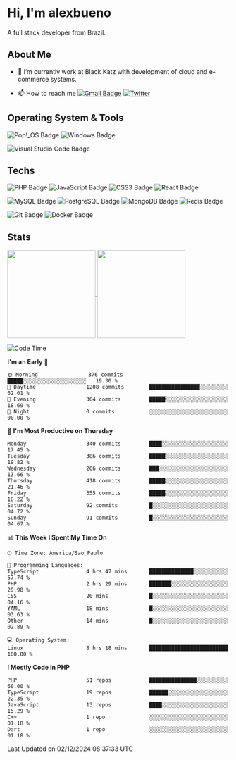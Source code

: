 # Hi, I'm alexbueno

A full stack developer from Brazil.

## About Me

- 🌱 I’m currently work at Black Katz with development of cloud and e-commerce systems.

- 📫 How to reach me [![Gmail Badge](https://img.shields.io/badge/-gmail-c14438?style=for-the-badge&logo=Gmail&logoColor=ffffff)](mailto:alexsandrofbueno@gmail.com) [![Twitter](https://img.shields.io/badge/twitter-1DA1F2.svg?style=for-the-badge&logo=twitter&logoColor=ffffff)](https://twitter.com/Alex_Bueno_7)

## Operating System & Tools

![Pop!_OS Badge](https://img.shields.io/badge/Pop!__OS-48B9C7?logo=popos&logoColor=fff&style=flat)
![Windows Badge](https://img.shields.io/badge/Windows-0078D6?logo=windows&logoColor=fff&style=flat)

![Visual Studio Code Badge](https://img.shields.io/badge/Visual%20Studio%20Code-007ACC?logo=visualstudiocode&logoColor=fff&style=flat)

## Techs

![PHP Badge](https://img.shields.io/badge/PHP-777BB4?logo=php&logoColor=fff&style=flat)
![JavaScript Badge](https://img.shields.io/badge/JavaScript-F7DF1E?logo=javascript&logoColor=000&style=flat)
![CSS3 Badge](https://img.shields.io/badge/CSS3-1572B6?logo=css3&logoColor=fff&style=flat)
![React Badge](https://img.shields.io/badge/React-61DAFB?logo=react&logoColor=000&style=flat)

![MySQL Badge](https://img.shields.io/badge/MySQL-4479A1?logo=mysql&logoColor=fff&style=flat)
![PostgreSQL Badge](https://img.shields.io/badge/PostgreSQL-4169E1?logo=postgresql&logoColor=fff&style=flat)
![MongoDB Badge](https://img.shields.io/badge/MongoDB-47A248?logo=mongodb&logoColor=fff&style=flat)
![Redis Badge](https://img.shields.io/badge/Redis-DC382D?logo=redis&logoColor=fff&style=flat)

![Git Badge](https://img.shields.io/badge/Git-F05032?logo=git&logoColor=fff&style=flat)
![Docker Badge](https://img.shields.io/badge/Docker-2496ED?logo=docker&logoColor=fff&style=flat)


## Stats

<a href="https://github.com/anuraghazra/github-readme-stats">
  <img height=200 align="center" src="https://github-readme-stats.vercel.app/api?username=alexbueno7&theme=dark" />
</a>
<a href="https://github.com/anuraghazra/convoychat">
  <img height=200 align="center" src="https://github-readme-stats.vercel.app/api/top-langs?username=alexbueno7&layout=compact&langs_count=8&card_width=320&theme=dark" />
</a>

<!--START_SECTION:waka-->
![Code Time](http://img.shields.io/badge/Code%20Time-1%2C232%20hrs%2013%20mins-blue)

**I'm an Early 🐤** 

```text
🌞 Morning                376 commits         █████░░░░░░░░░░░░░░░░░░░░   19.30 % 
🌆 Daytime                1208 commits        ████████████████░░░░░░░░░   62.01 % 
🌃 Evening                364 commits         █████░░░░░░░░░░░░░░░░░░░░   18.69 % 
🌙 Night                  0 commits           ░░░░░░░░░░░░░░░░░░░░░░░░░   00.00 % 
```
📅 **I'm Most Productive on Thursday** 

```text
Monday                   340 commits         ████░░░░░░░░░░░░░░░░░░░░░   17.45 % 
Tuesday                  386 commits         █████░░░░░░░░░░░░░░░░░░░░   19.82 % 
Wednesday                266 commits         ███░░░░░░░░░░░░░░░░░░░░░░   13.66 % 
Thursday                 418 commits         █████░░░░░░░░░░░░░░░░░░░░   21.46 % 
Friday                   355 commits         █████░░░░░░░░░░░░░░░░░░░░   18.22 % 
Saturday                 92 commits          █░░░░░░░░░░░░░░░░░░░░░░░░   04.72 % 
Sunday                   91 commits          █░░░░░░░░░░░░░░░░░░░░░░░░   04.67 % 
```


📊 **This Week I Spent My Time On** 

```text
🕑︎ Time Zone: America/Sao_Paulo

💬 Programming Languages: 
TypeScript               4 hrs 47 mins       ██████████████░░░░░░░░░░░   57.74 % 
PHP                      2 hrs 29 mins       ███████░░░░░░░░░░░░░░░░░░   29.98 % 
CSS                      20 mins             █░░░░░░░░░░░░░░░░░░░░░░░░   04.16 % 
YAML                     18 mins             █░░░░░░░░░░░░░░░░░░░░░░░░   03.63 % 
Other                    14 mins             █░░░░░░░░░░░░░░░░░░░░░░░░   02.89 % 

💻 Operating System: 
Linux                    8 hrs 18 mins       █████████████████████████   100.00 % 
```

**I Mostly Code in PHP** 

```text
PHP                      51 repos            ███████████████░░░░░░░░░░   60.00 % 
TypeScript               19 repos            ██████░░░░░░░░░░░░░░░░░░░   22.35 % 
JavaScript               13 repos            ████░░░░░░░░░░░░░░░░░░░░░   15.29 % 
C++                      1 repo              ░░░░░░░░░░░░░░░░░░░░░░░░░   01.18 % 
Dart                     1 repo              ░░░░░░░░░░░░░░░░░░░░░░░░░   01.18 % 
```




 Last Updated on 02/12/2024 08:37:33 UTC
<!--END_SECTION:waka-->
